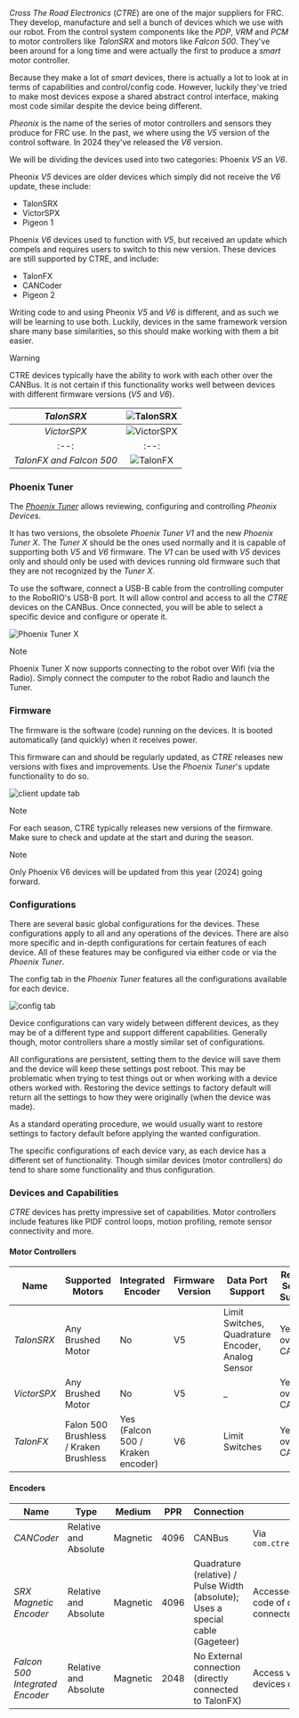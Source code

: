 
_Cross The Road Electronics_ (_CTRE_) are one of the major suppliers for FRC. They develop, manufacture and sell a bunch of devices which we use with our robot. From the control system components like the _PDP_, _VRM_ and _PCM_ to motor controllers like _TalonSRX_ and motors like _Falcon 500_.
They've been around for a long time and were actually the first to produce a _smart_ motor controller. 

Because they make a lot of _smart_ devices, there is actually a lot to look at in terms of capabilities and control/config code. However, luckily they've tried to make most devices expose a shared abstract control interface, making most code similar despite the device being different.

_Pheonix_ is the name of the series of motor controllers and sensors they produce for FRC use. In the past, we where using the _V5_ version of the control software. In 2024 they've released the _V6_ version. 

We will be dividing the devices used into two categories: Phoenix _V5_ an _V6_. 

Pheonix _V5_ devices are older devices which simply did not receive the _V6_ update, these include:
- TalonSRX
- VictorSPX
- Pigeon 1

Phoenix _V6_ devices used to function with _V5_, but received an update which compels and requires users to switch to this new version. These devices are still supported by CTRE, and include:
- TalonFX
- CANCoder
- Pigeon 2

Writing code to and using Pheonix _V5_ and _V6_ is different, and as such we will be learning to use both. Luckily, devices in the same framework version share many base similarities, so this should make working with them a bit easier.

> [!WARNING]
> CTRE devices typically have the ability to work with each other over the CANBus.
> It is not certain if this functionality works well between devices with different firmware versions (_V5_ and _V6_).

| *TalonSRX* | ![TalonSRX](https://www.vexrobotics.com/media/catalog/product/cache/d64bdfbef0647162ce6500508a887a85/2/1/217-8080.jpg) |
|:--:|:--:| 
| *VictorSPX* | ![VictorSPX](https://cdn.andymark.com/product_images/victor-spx-speed-controller/5cdc1cd6fe93c623522f4e9c/zoom.jpg) |
|:--:|:--:| 
| *TalonFX and Falcon 500* | ![TalonFX](https://cdn11.bigcommerce.com/s-7cuph2j78p/images/stencil/1280x1280/products/134/643/3__19352.1673993701.png?c=1) |

### Phoenix Tuner

The [_Phoenix Tuner_](https://pro.docs.ctr-electronics.com/en/stable/docs/tuner/index.html) allows reviewing, configuring and controlling _Pheonix Devices_. 

It has two versions, the obsolete _Phoenix Tuner V1_ and the new _Phoenix Tuner X_. The _Tuner X_ should be the ones used normally and it is capable of supporting both _V5_ and _V6_ firmware. The _V1_ can be used with _V5_ devices only and should only be used with devices running old firmware such that they are not recognized by the _Tuner X_. 

To use the software, connect a USB-B cable from the controlling computer to the RoboRIO's USB-B port. It will allow control and access to all the _CTRE_ devices on the CANBus. Once connected, you will be able to select a specific device and configure or operate it.

![Phoenix Tuner X](https://pro.docs.ctr-electronics.com/en/stable/_images/highlighting-ip-area1.png)

> [!NOTE]
> Phoenix Tuner X now supports connecting to the robot over Wifi (via the Radio). Simply connect the computer to the robot Radio and launch the Tuner.

### Firmware

The firmware is the software (code) running on the devices. It is booted automatically (and quickly) when it receives power.

This firmware can and should be regularly updated, as _CTRE_ releases new versions with fixes and improvements. Use the _Phoenix Tuner_'s update functionality to do so.

![client update tab](https://pro.docs.ctr-electronics.com/en/stable/_images/selecting-firmware-version1.png)

> [!NOTE]
> For each season, CTRE typically releases new versions of the firmware. Make sure to check and update at the start and during the season.

> [!NOTE]
> Only Phoenix V6 devices will be updated from this year (2024) going forward.

### Configurations

There are several basic global configurations for the devices. These configurations apply to all and any operations of the devices. There are also more specific and in-depth configurations for certain features of each device. All of these features may be configured via either code or via the _Phoenix Tuner_.

The config tab in the _Phoenix Tuner_ features all the configurations available for each device.

![config tab](https://pro.docs.ctr-electronics.com/en/stable/_images/tunerx-configs1.png)

Device configurations can vary widely between different devices, as they may be of a different type and support different capabilities. Generally though, motor controllers share a mostly similar set of configurations.

All configurations are persistent, setting them to the device will save them and the device will keep these settings post reboot. This may be problematic when trying to test things out or when working with a device others worked with. Restoring the device settings to factory default will return all the settings to how they were originally (when the device was made).

As a standard operating procedure, we would usually want to restore settings to factory default before applying the wanted configuration.

The specific configurations of each device vary, as each device has a different set of functionality. Though similar devices (motor controllers) do tend to share some functionality and thus configuration.

### Devices and Capabilities

_CTRE_ devices has pretty impressive set of capabilities. Motor controllers include features like PIDF control loops, motion profiling, remote sensor connectivity and more. 

#### Motor Controllers

| Name | Supported Motors | Integrated Encoder | Firmware Version | Data Port Support | Remote Sensor Support | Code Class |
| ---- | ---------------- | ------------------ | ---------------- | ----------------- | ----------------------- | ---- |
| *TalonSRX* | Any Brushed Motor | No | V5 | Limit Switches, Quadrature Encoder, Analog Sensor | Yes, over CANBus | `com.ctre.phoenix.motorcontrol.can.WPI_TalonSRX` |
| *VictorSPX* | Any Brushed Motor | No | V5 | _ | Yes, over CANBus | `com.ctre.phoenix.motorcontrol.can.WPI_VictorSPX` |
| *TalonFX* | Falon 500 Brushless / Kraken Brushless | Yes (Falcon 500 / Kraken encoder) | V6 | Limit Switches | Yes, over CANBus | `com.ctre.phoenix6.hardware.TalonFX` |

#### Encoders

| Name | Type | Medium | PPR | Connection | Code Access | 
| ---- | -----| ------ | --- | ---------- | ----------- | 
| *CANCoder* | Relative and Absolute | Magnetic | 4096 | CANBus | Via `com.ctre.phoenix6.hardware.CANCoder` |
| *SRX Magnetic Encoder* | Relative and Absolute | Magnetic | 4096 | Quadrature (relative) / Pulse Width (absolute); Uses a special cable (Gageteer) | Accessed via the feedback devices code of device the sensor is connected to (e.g. _TalonSRX_) |
| *Falcon 500 Integrated Encoder* | Relative and Absolute | Magnetic | 2048 | No External connection (directly connected to TalonFX) | Access via the _TalonFX_ feedback devices code |
